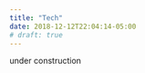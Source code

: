```yaml
---
title: "Tech"
date: 2018-12-12T22:04:14-05:00
# draft: true
---
```


under construction
<!-- code is just a tool  
although i enjoy solving problems in a variety of domains, i specialize in <b>web development</b>.  

i have experience creating full-stack applications using <b>html/css/js</b> with <b>bootstrap</b> or a framework such as <b>vuejs</b> or <b>react</b> for the front end and <b>ruby</b> as my main backend tool. althought i have dabbled with wordpress and static site generators also.  

aside from the technologies listed above i am currently in the process of learning <b>python</b> and <b>go</b>(golang), as i find them to be interesting and promising technologies across a wide variety of domains, not limited to creating web apis. feel free to check out my [github](https://github.com/sesuonap) to take a look at any projects i've worked on.  

if you are interested, a more detailed list of technologies i've used is available on my [linkedin](https://linkedin.com/in/tpanouses) -->
